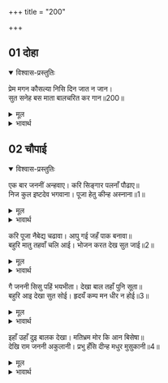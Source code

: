 +++
title = "200"

+++


## 01 दोहा
<details open><summary>विश्वास-प्रस्तुतिः</summary>

प्रेम मगन कौसल्या निसि दिन जात न जान।  
सुत सनेह बस माता बालचरित कर गान॥200॥
</details>
<details><summary>मूल</summary>

प्रेम मगन कौसल्या निसि दिन जात न जान।  
सुत सनेह बस माता बालचरित कर गान॥200॥
</details>

<details><summary>भावार्थ</summary>

प्रेम में मग्न कौसल्याजी रात और दिन का बीतना नहीं जानती थीं। पुत्र के स्नेहवश माता उनके बालचरित्रों का गान किया करतीं॥200॥
</details>





## 02 चौपाई
<details open><summary>विश्वास-प्रस्तुतिः</summary>

एक बार जननीं अन्हवाए। करि सिङ्गार पलनाँ पौढाए॥  
निज कुल इष्टदेव भगवाना। पूजा हेतु कीन्ह अस्नाना॥1॥
</details>
<details><summary>मूल</summary>

एक बार जननीं अन्हवाए। करि सिङ्गार पलनाँ पौढाए॥  
निज कुल इष्टदेव भगवाना। पूजा हेतु कीन्ह अस्नाना॥1॥
</details>

<details><summary>भावार्थ</summary>

एक बार माता ने श्री रामचन्द्रजी को स्नान कराया और श्रृङ्गार करके पालने पर पौढा दिया। फिर अपने कुल के इष्टदेव भगवान की पूजा के लिए स्नान किया॥1॥
</details>

करि पूजा नैबेद्य चढावा। आपु गई जहँ पाक बनावा॥  
बहुरि मातु तहवाँ चलि आई। भोजन करत देख सुत जाई॥2॥

<details><summary>मूल</summary>

करि पूजा नैबेद्य चढावा। आपु गई जहँ पाक बनावा॥  
बहुरि मातु तहवाँ चलि आई। भोजन करत देख सुत जाई॥2॥
</details>

<details><summary>भावार्थ</summary>

पूजा करके नैवेद्य चढाया और स्वयं वहाँ गईं, जहाँ रसोई बनाई गई थी। फिर माता वहीं (पूजा के स्थान में) लौट आई और वहाँ आने पर पुत्र को (इष्टदेव भगवान के लिए चढाए हुए नैवेद्य का) भोजन करते देखा॥2॥
</details>

गै जननी सिसु पहिं भयभीता। देखा बाल तहाँ पुनि सूता॥  
बहुरि आइ देखा सुत सोई। हृदयँ कम्प मन धीर न होई॥3॥

<details><summary>मूल</summary>

गै जननी सिसु पहिं भयभीता। देखा बाल तहाँ पुनि सूता॥  
बहुरि आइ देखा सुत सोई। हृदयँ कम्प मन धीर न होई॥3॥
</details>

<details><summary>भावार्थ</summary>

माता भयभीत होकर (पालने में सोया था, यहाँ किसने लाकर बैठा दिया, इस बात से डरकर) पुत्र के पास गई, तो वहाँ बालक को सोया हुआ देखा। फिर (पूजा स्थान में लौटकर) देखा कि वही पुत्र वहाँ (भोजन कर रहा) है। उनके हृदय में कम्प होने लगा और मन को धीरज नहीं होता॥3॥
</details>

इहाँ उहाँ दुइ बालक देखा। मतिभ्रम मोर कि आन बिसेषा॥  
देखि राम जननी अकुलानी। प्रभु हँसि दीन्ह मधुर मुसुकानी॥4॥

<details><summary>मूल</summary>

इहाँ उहाँ दुइ बालक देखा। मतिभ्रम मोर कि आन बिसेषा॥  
देखि राम जननी अकुलानी। प्रभु हँसि दीन्ह मधुर मुसुकानी॥4॥
</details>

<details><summary>भावार्थ</summary>

(वह सोचने लगी कि) यहाँ और वहाँ मैन्ने दो बालक देखे। यह मेरी बुद्धि का भ्रम है या और कोई विशेष कारण है? प्रभु श्री रामचन्द्रजी माता को घबडाई हुई देखकर मधुर मुस्कान से हँस दिए॥4॥
</details>

